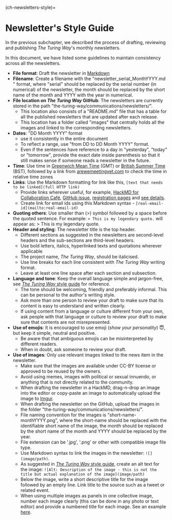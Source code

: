 (ch-newsletters-style)=
# Newsletter's Style Guide

In the previous subchapter, we described the process of drafting, reviewing and publishing _The Turing Way_'s monthly newsletters.

In this document, we have listed some guidelines to maintain consistency across all the newsletters.

- **File format**: Draft the newsletter in [Markdown](https://en.wikipedia.org/wiki/Markdown)
- **Filename**: Create a filename with the "newsletter_serial_MonthYYYY.md " format, where "serial" should be replaced by the serial number (in numerical) of the newsletter, the month should be replaced by the short name of the month and YYYY with the year in numerical.
- **File location on _The Turing Way_ GitHub**: The newsletters are currently stored in the path "the-turing-way/communications/newsletters/".
    - This location also consists of a "README.md" file that has a table for all the published newsletters that are updated after each release.
    - This location has a folder called "images" that centrally holds all the images and linked to the corresponding newsletters.
- **Dates**: "DD Month YYYY" format
    - use it consistently in the entire document
    - To reflect a range, use "from DD to DD Month YYYY" format.
    - Even if the sentences have reference to a day in "yesterday", "today" or "tomorrow", provide the exact date inside parenthesis so that it still makes sense if someone reads a newsletter in the future.
- **Time**: Use time in [Greenwich Mean Time](https://greenwichmeantime.com/what-is-gmt/) (GMT) or [British Summer Time](https://greenwichmeantime.com/uk/time/british-summer-time/) (BST), followed by a link from [arewemeetingyet.com](https://arewemeetingyet.com/#form) to check the time in relative time zones
- **Links**: Use the Markdown formatting for link like this, `[text that needs to be linked](full HTTP link)`
    - Provide links wherever useful, for example, [HackMD for Collaboration Café](https://hackmd.io/@KirstieJane/CollabCafe), [GitHub issue](https://github.com/alan-turing-institute/the-turing-way/issues), [registration pages](https://www.eventbrite.co.uk/) and [see details](https://github.com/alan-turing-institute/the-turing-way).
    - Create link for email ids using this Markdown syntax - `[real-email-id](mailto:real-email-id)`
- **Quoting others**: Use smaller than (>) symbol followed by a space before the quoted sentence. For example: `> This is my legendary quote.` will appear as: > This is my legendary quote.
- **Header and styling**: The newsletter title is the top header.
    - Different sections as suggested in the newsletters are second-level headers and the sub-sections are third-level headers.
    - Use bold letters, italics, hyperlinked texts and quotations wherever applicable
    - The project name, _The Turing Way_, should be italicised.
    - Use line breaks for each line consistent with _The Turing Way_ writing format.
    - Leave at least one line space after each section and subsection.
- **Language and tone**: Keep the overall language simple and jargon-free, see [_The Turing Way_ style guide](https://github.com/alan-turing-institute/the-turing-way/blob/main/CONTRIBUTING.md#style-guide) for reference.
    - The tone should be welcoming, friendly and preferably informal. This can be personal to the author's writing style.
    - Ask more than one person to review your draft to make sure that its content is easy to understand and written clearly.
    - If using content from a language or culture different from your own, ask people with that language or culture to review your draft to make sure that contents are not misrepresented.
- **Use of emojis**: It is encouraged to use emoji (*show your personality*) 😇, but keep it simple, neutral and positive.
    - Be aware that that ambiguous emojis can be misinterpreted by different readers.
    - When in doubt, ask someone to review your draft.
- **Use of images**: Only use relevant images linked to the news item in the newsletter.
    - Make sure that the images are available under CC-BY license or approved to be reused by the owners.
    - Avoid using memes, images with political or sexual innuendo, or anything that is not directly related to the community.
    - When drafting the newsletter in a HackMD, drag-n-drop an image into the editor or copy-paste an image to automatically upload the image to [Imgur](https://en.wikipedia.org/wiki/Imgur).
    - When drafting the newsletter on the GitHub, upload the images in the folder "the-turing-way/communications/newsletters/".
    - File naming convention for the images is "short-name-monthYYYY.png", where the short-name should be replaced with the identifiable short name of the image, the month should be replaced by the short name of the month and YYYY should be replaced by the year.
    - File extension can be '.jpg', '.png' or other with compatible image file type.
    - Use Markdown syntax to link the images in the newsletter: `![](image/path)`.
    - As suggested in [_The Turing Way_ style guide](https://the-turing-way.netlify.app/community-handbook/style/style-figures.html), create an alt text for the image: `![Alt: Description of the image - this is not the title but actual explanation of the image](image/path)`
    - Below the image, write a short descriptive title for the image followed by an empty line. Link title to the source such as a tweet or related event.
    - When using multiple images as panels in one collective image, number each image clearly (this can be done in any photo or text editor) and provide a numbered title for each image. See an example [here](https://github.com/alan-turing-institute/the-turing-way/blob/main/communications/newsletters/newsletter_14_May2020.md#tweets-from-the-community).
